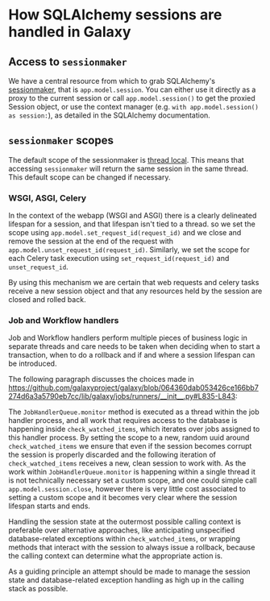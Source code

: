 # How SQLAlchemy sessions are handled in Galaxy

## Access to `sessionmaker`

We have a central resource from which to grab SQLAlchemy's [sessionmaker](https://docs.sqlalchemy.org/en/20/orm/session_api.html#sqlalchemy.orm.sessionmaker), that is `app.model.session`.
You can either use it directly as a proxy to the current session or call `app.model.session()` to get the proxied Session object, or use the context manager (e.g. `with app.model.session() as session:`), as detailed in the SQLAlchemy documentation.

## `sessionmaker` scopes

The default scope of the sessionmaker is [thread local](https://docs.sqlalchemy.org/en/20/orm/contextual.html#thread-local-scope). This means that accessing `sessionmaker` will return the same session in the same thread. This default scope can be changed if necessary.

### WSGI, ASGI, Celery

In the context of the webapp (WSGI and ASGI) there is a clearly delineated lifespan for a session, and that lifespan isn't tied to a thread. so we set the scope using `app.model.set_request_id(request_id)` and we close and remove the session at the end of the request with `app.model.unset_request_id(request_id)`. Similarly, we set the scope for each Celery task execution using `set_request_id(request_id)` and `unset_request_id`.

By using this mechanism we are certain that web requests and celery tasks receive a new session object and that any resources held by the session are closed and rolled back.

### Job and Workflow handlers

Job and Workflow handlers perform multiple pieces of business logic in separate threads and care needs to be taken when deciding when to start a transaction, when to do a rollback and if and where a session lifespan can be introduced.

The following paragraph discusses the choices made in <https://github.com/galaxyproject/galaxy/blob/064360dab053426ce166bb7274d6a3a5790eb7cc/lib/galaxy/jobs/runners/__init__.py#L835-L843>:

The `JobHandlerQueue.monitor` method is executed as a thread within the job handler process,
and all work that requires access to the database is happening inside `check_watched_items`,
which iterates over jobs assigned to this handler process. By setting the scope to a new,
random uuid around `check_watched_items` we ensure that even if the session becomes corrupt
the session is properly discarded and the following iteration of `check_watched_items` receives
a new, clean session to work with. As the work within `JobHandlerQueue.monitor` is happening within a single thread it is not technically necessary set a custom scope, and one could simple call `app.model.session.close`, however there is very little cost associated to setting a custom scope and it becomes very clear
where the session lifespan starts and ends.

Handling the session state at the outermost possible calling context is preferable over alternative approaches, like anticipating unspecified database-related exceptions within `check_watched_items`, or wrapping methods that interact with the session to always issue a rollback, because the calling context can determine what the appropriate action is.

As a guiding principle an attempt should be made to manage the session state and database-related exception handling as high up in the calling stack as possible.
